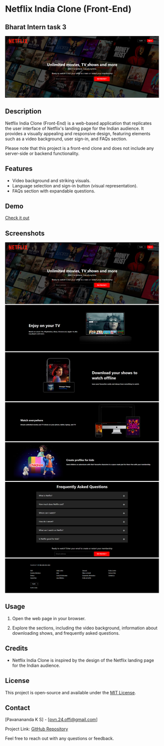 # Netflix India Clone (Front-End)
## Bharat Intern task 3

![Netflix India Clone](./images/main-section.png)

## Description

Netflix India Clone (Front-End) is a web-based application that replicates the user interface of Netflix's landing page for the Indian audience. It provides a visually appealing and responsive design, featuring elements such as a video background, user sign-in, and FAQs section.

Please note that this project is a front-end clone and does not include any server-side or backend functionality.

## Features

- Video background and striking visuals.
- Language selection and sign-in button (visual representation).
- FAQs section with expandable questions.

## Demo
[Check it out](https://effervescent-stardust-0cf43d.netlify.app/)

## Screenshots

![Main-section](./images/main-section.png)
![Section-2](./images/section-2.png)
![Section-3](./images/section-3.png)
![Section-4](./images/section-4.png)
![Section-5](./images/section-5.png)
![FAQs](./images/faqs.png)
![Footer](./images/footer.png)

## Usage

1. Open the web page in your browser.

2. Explore the sections, including the video background, information about downloading shows, and frequently asked questions.

## Credits

- Netflix India Clone is inspired by the design of the Netflix landing page for the Indian audience.

## License

This project is open-source and available under the [MIT License](LICENSE).

## Contact

[Pavanananda K S] - [pvn.24.offi@gmail.com]

Project Link: [GitHub Repository](https://github.com/your-username/netflix-india-clone)

Feel free to reach out with any questions or feedback.
